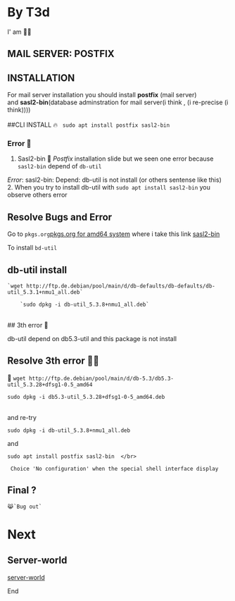 
# By T3d 
I' am 👩‍🚒️
## MAIL SERVER: POSTFIX

## INSTALLATION

For mail server installation you should install __postfix__ (mail server) </br> 
and __sasl2-bin__(database adminstration for mail server(i think , (i re-precise (i think)))) </br>
</br>
##CLI INSTALL 
:fire:
` sudo apt install postfix sasl2-bin` </br>


### Error 👾️
1. Sasl2-bin 💁️
_Postfix_ installation slide but we seen one error because `sasl2-bin` depend of `db-util` </br>


_Error_: sasl2-bin: Depend: db-util is not install (or others sentense like this) </br>
 2. 
When you try to install db-util with `sudo apt install sasl2-bin` you observe others error </br> 
## Resolve Bugs and Error</br>

Go to `pkgs.org`[pkgs.org for amd64 system](https://debian.pkgs.org/10/debian-main-amd64)  where i take this link [sasl2-bin](https://debian.pkgs.org/10/debian-main-amd64/sasl2-bin_2.1.27+dfsg-1+deb10u2_amd64.deb.html)  </br> 


 
To install `bd-util`  </br> 


## db-util install

	`wget http://ftp.de.debian/pool/main/d/db-defaults/db-defaults/db-util_5.3.1+nmu1_all.deb`    
	
		`sudo dpkg -i db-util_5.3.8+nmu1_all.deb`
 </br>
## 3th error 🤺️

 db-util depend on db5.3-util and this package is not install  </br>

## Resolve 3th error  👨‍💻️ </br> 
:key:
	`wget http://ftp.de.debian/pool/main/d/db-5.3/db5.3-util_5.3.28+dfsg1-0.5_amd64`  </br>
	
	sudo dpkg -i db5.3-util_5.3.28+dfsg1-0-5_amd64.deb  
 </br>
and re-try  </br>

	sudo dpkg -i db-util_5.3.8+nmu1_all.deb

and 
	
	sudo apt install postfix sasl2-bin  </br>

	 Choice 'No configuration' when the special shell interface display
	 
## Final ? 
	😹️`Bug out`


# Next 

## Server-world

[server-world](https://www.server-world.info/en/note?os=Debian_10&p=mail&f=1)

End
